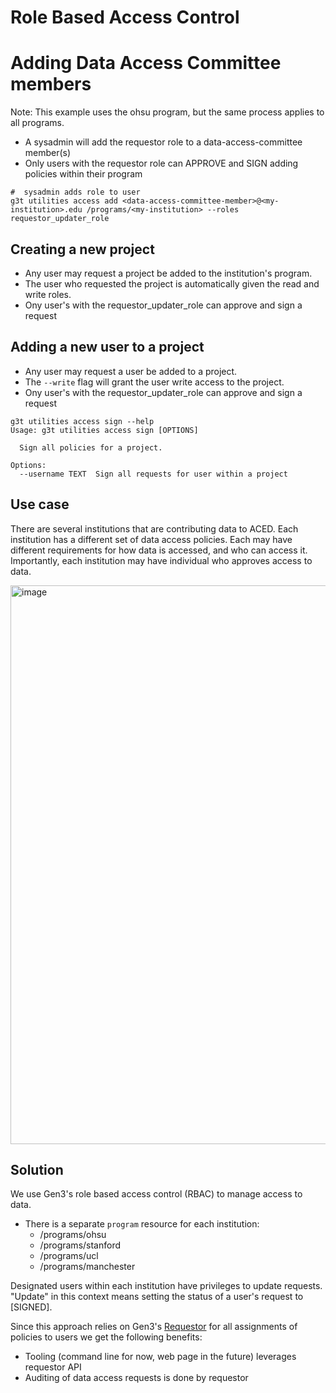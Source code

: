 # Role Based Access Control

# Adding Data Access Committee members

Note: This example uses the ohsu program, but the same process applies to all programs.

* A sysadmin will add the requestor role to a data-access-committee member(s)
* Only users with the requestor role can APPROVE and SIGN adding policies within their program

```text
#  sysadmin adds role to user
g3t utilities access add <data-access-committee-member>@<my-institution>.edu /programs/<my-institution> --roles requestor_updater_role
```

## Creating a new project

* Any user may request a project be added to the institution's program.
* The user who requested the project is automatically given the read and write roles.
* Ony user's with the requestor_updater_role  can approve and sign a request

## Adding a new user to a project

* Any user may request a user be added to a project.
* The `--write` flag will grant the user write access to the project.
* Ony user's with the requestor_updater_role  can approve and sign a request

```text
g3t utilities access sign --help
Usage: g3t utilities access sign [OPTIONS]

  Sign all policies for a project. 

Options:
  --username TEXT  Sign all requests for user within a project

```


## Use case

There are several institutions that are contributing data to ACED. Each institution has a different set of data access policies. 
Each may have different requirements for how data is accessed, and who can access it. 
Importantly, each institution may have individual who approves access to data.

<img width="894" alt="image" src="https://github.com/ACED-IDP/gen3-helm/assets/47808/77fe3293-f4f4-4aeb-9390-51df7ff042b0">

## Solution

We use Gen3's role based access control (RBAC) to manage access to data.

* There is a separate `program` resource for each institution:
  * /programs/ohsu
  * /programs/stanford
  * /programs/ucl
  * /programs/manchester

Designated users within each institution have privileges to update requests. "Update" in this context means setting the status of a user's request to [SIGNED].

Since this approach relies on Gen3's [Requestor](https://github.com/uc-cdis/requestor/blob/master/docs/functionality_and_flow.md#example-backend-flow) for all assignments of policies to users we get  the following benefits:

* Tooling (command line for now, web page in the future) leverages requestor API
* Auditing of data access requests is done by requestor
